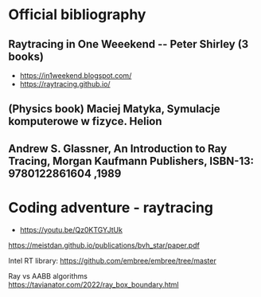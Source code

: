 # Official bibliography

## Raytracing in One Weeekend -- Peter Shirley (3 books)
- https://in1weekend.blogspot.com/
- https://raytracing.github.io/

## (Physics book) Maciej Matyka, Symulacje komputerowe w fizyce. Helion

## Andrew S. Glassner, An Introduction to Ray Tracing, Morgan Kaufmann Publishers, ISBN-13: 9780122861604 ,1989

# Coding adventure - raytracing
- https://youtu.be/Qz0KTGYJtUk


https://meistdan.github.io/publications/bvh_star/paper.pdf

Intel RT library:
https://github.com/embree/embree/tree/master

Ray vs AABB algorithms
https://tavianator.com/2022/ray_box_boundary.html
